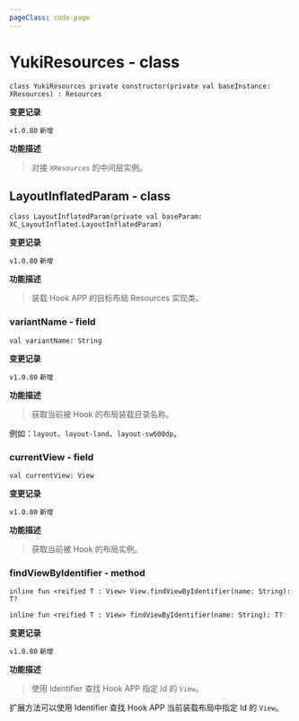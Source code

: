 ```yaml
---
pageClass: code-page
---
```


# YukiResources <span class="symbol">- class</span>

```kotlin:no-line-numbers
class YukiResources private constructor(private val baseInstance: XResources) : Resources
```

**变更记录**

`v1.0.80` `新增`

**功能描述**

> 对接 `XResources` 的中间层实例。

## LayoutInflatedParam <span class="symbol">- class</span>

```kotlin:no-line-numbers
class LayoutInflatedParam(private val baseParam: XC_LayoutInflated.LayoutInflatedParam)
```

**变更记录**

`v1.0.80` `新增`

**功能描述**

> 装载 Hook APP 的目标布局 Resources 实现类。

### variantName <span class="symbol">- field</span>

```kotlin:no-line-numbers
val variantName: String
```

**变更记录**

`v1.0.80` `新增`

**功能描述**

> 获取当前被 Hook 的布局装载目录名称。

例如：`layout`、`layout-land`、`layout-sw600dp`。

### currentView <span class="symbol">- field</span>

```kotlin:no-line-numbers
val currentView: View
```

**变更记录**

`v1.0.80` `新增`

**功能描述**

> 获取当前被 Hook 的布局实例。

### findViewByIdentifier <span class="symbol">- method</span>

```kotlin:no-line-numbers
inline fun <reified T : View> View.findViewByIdentifier(name: String): T?
```

```kotlin:no-line-numbers
inline fun <reified T : View> findViewByIdentifier(name: String): T?
```

**变更记录**

`v1.0.80` `新增`

**功能描述**

> 使用 Identifier 查找 Hook APP 指定 Id 的 `View`。

扩展方法可以使用 Identifier 查找 Hook APP 当前装载布局中指定 Id 的 `View`。
